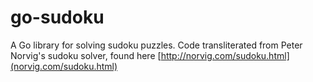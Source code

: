 go-sudoku
==========

A Go library for solving sudoku puzzles. Code transliterated from Peter Norvig's sudoku solver, found here [http://norvig.com/sudoku.html](norvig.com/sudoku.html)
